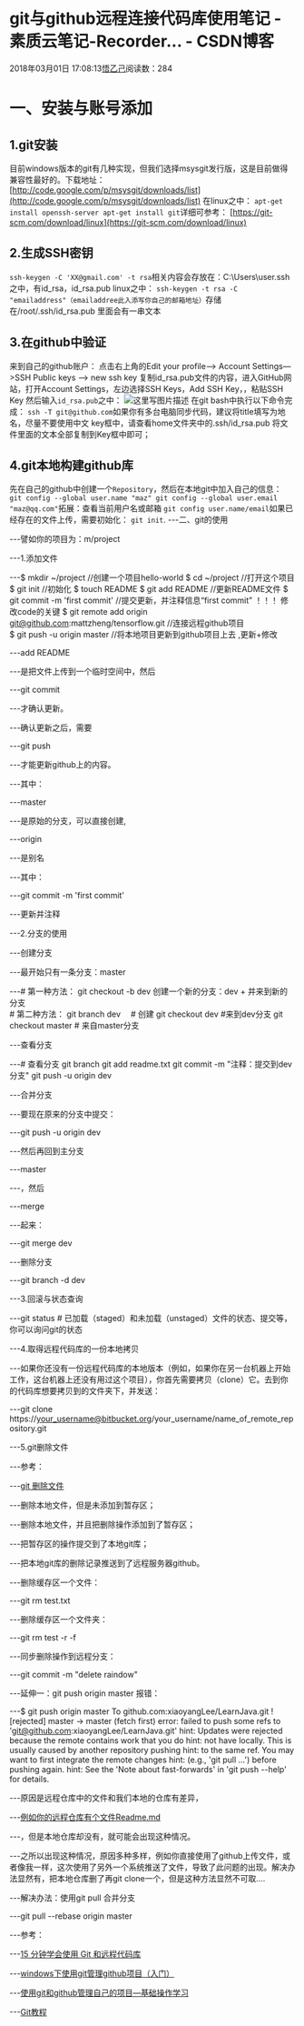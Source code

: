 
# git与github远程连接代码库使用笔记 - 素质云笔记-Recorder... - CSDN博客

2018年03月01日 17:08:13[悟乙己](https://me.csdn.net/sinat_26917383)阅读数：284



# 一、安装与账号添加
## 1.git安装
目前windows版本的git有几种实现，但我们选择msysgit发行版，这是目前做得兼容性最好的。下载地址：[http://code.google.com/p/msysgit/downloads/list](http://code.google.com/p/msysgit/downloads/list)
在linux之中：
`apt-get install openssh-server
apt-get install git`详细可参考：
[https://git-scm.com/download/linux](https://git-scm.com/download/linux)
## 2.生成SSH密钥
`ssh-keygen -C 'XX@gmail.com' -t rsa`相关内容会存放在：C:\Users\user.ssh之中，有id_rsa，id_rsa.pub
linux之中：
`ssh-keygen -t rsa -C "emailaddress"（emailaddree此入添写你自己的邮箱地址）`存储在/root/.ssh/id_rsa.pub
里面会有一串文本
## 3.在github中验证
来到自己的github账户：
点击右上角的Edit your profile—> Account Settings—>SSH Public keys —> new ssh key
复制id_rsa.pub文件的内容，进入GitHub网站，打开Account Settings，左边选择SSH Keys，Add SSH Key，，粘贴SSH Key
然后输入`id_rsa.pub`之中：
![这里写图片描述](https://img-blog.csdn.net/20180301143426840?watermark/2/text/aHR0cDovL2Jsb2cuY3Nkbi5uZXQvc2luYXRfMjY5MTczODM=/font/5a6L5L2T/fontsize/400/fill/I0JBQkFCMA==/dissolve/70)
在git bash中执行以下命令完成：
`ssh -T git@github.com`如果你有多台电脑同步代码，建议将title填写为地名，尽量不要使用中文
key框中，请查看home文件夹中的.ssh/id_rsa.pub 将文件里面的文本全部复制到Key框中即可；
## 4.git本地构建github库
先在自己的github中创建一个`Repository`，然后在本地git中加入自己的信息：
`git config --global user.name "maz"
git config --global user.email "maz@qq.com"`拓展：查看当前用户名或邮箱
`git config user.name/email`如果已经存在的文件上传，需要初始化：
`git init`.
---二、git的使用

---譬如你的项目为：m/project

---1.添加文件

---$ mkdir ~/project //创建一个项目hello-world
$ cd ~/project //打开这个项目
$ git init    //初始化 
$ touch README
$ git add README   //更新README文件
$ git commit -m 'first commit' //提交更新，并注释信息“first commit” ！！！ 修改code的关键
$ git remote add origin git@github.com:mattzheng/tensorflow.git //连接远程github项目  
$ git push -u origin master   //将本地项目更新到github项目上去 ,更新+修改

---add README

---是把文件上传到一个临时空间中，然后

---git commit

---才确认更新。

---确认更新之后，需要

---git push

---才能更新github上的内容。

---其中：

---master

---是原始的分支，可以直接创建,

---origin

---是别名

---其中：

---git commit -m 'first commit'

---更新并注释

---2.分支的使用

---创建分支

---最开始只有一条分支：master

---\# 第一种方法：
git checkout -b dev 创建一个新的分支：dev + 并来到新的分支  
\# 第二种方法：
git branch dev 　\# 创建
git checkout dev \#来到dev分支
git checkout master \# 来自master分支

---查看分支

---\# 查看分支
git branch
git add readme.txt
git commit -m "注释：提交到dev分支"
git push -u origin dev

---合并分支

---要现在原来的分支中提交：

---git push -u origin dev

---然后再回到主分支

---master

---，然后

---merge

---起来：

---git merge dev

---删除分支

---git branch -d dev

---3.回滚与状态查询

---git status  \# 已加载（staged）和未加载（unstaged）文件的状态、提交等，你可以询问git的状态

---4.取得远程代码库的一份本地拷贝

---如果你还没有一份远程代码库的本地版本（例如，如果你在另一台机器上开始工作，这台机器上还没有用过这个项目），你首先需要拷贝（clone）它。去到你的代码库想要拷贝到的文件夹下，并发送：

---git clone https://your_username@bitbucket.org/your_username/name_of_remote_repository.git

---5.git删除文件

---参考：

---[git 删除文件](https://www.jianshu.com/p/c3ff8f0da85e)

---删除本地文件，但是未添加到暂存区；

---删除本地文件，并且把删除操作添加到了暂存区；

---把暂存区的操作提交到了本地git库；

---把本地git库的删除记录推送到了远程服务器github。

---删除缓存区一个文件：

---git rm test.txt

---删除缓存区一个文件夹：

---git rm test -r -f

---同步删除操作到远程分支：

---git commit -m "delete raindow"

---延伸一：git push origin master 报错：

---$ git push origin master
To github.com:xiaoyangLee/LearnJava.git
 ! [rejected]        master -> master (fetch first)
error: failed to push some refs to 'git@github.com:xiaoyangLee/LearnJava.git'
hint: Updates were rejected because the remote contains work that you do
hint: not have locally. This is usually caused by another repository pushing
hint: to the same ref. You may want to first integrate the remote changes
hint: (e.g., 'git pull ...') before pushing again.
hint: See the 'Note about fast-forwards' in 'git push --help' for details.

---原因是远程仓库中的文件和我们本地的仓库有差异，

---[例如你的远程仓库有个文件Readme.md](http://xn--Readme-ov7i58bbjn0brnp10h20nb4wnfful6evsmjw9g.md)

---，但是本地仓库却没有，就可能会出现这种情况。

---之所以出现这种情况，原因多种多样，例如你直接使用了github上传文件，或者像我一样，这次使用了另外一个系统推送了文件，导致了此问题的出现。解决办法显然有，把本地仓库删了再git clone一个，但是这种方法显然不可取….

---解决办法：使用git pull 合并分支

---git pull --rebase origin master

---参考：

---[15 分钟学会使用 Git 和远程代码库](http://blog.jobbole.com/53573/)

---[windows下使用git管理github项目（入门）](https://my.oschina.net/psuyun/blog/116163)

---[使用git和github管理自己的项目—基础操作学习](https://segmentfault.com/a/1190000003728094)

---[Git教程](https://www.liaoxuefeng.com/wiki/0013739516305929606dd18361248578c67b8067c8c017b000)


